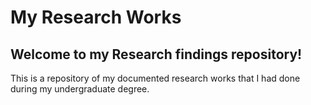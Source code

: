 # My Research Works

## Welcome to my Research findings repository!

This is a repository of my documented research works that I had done during my undergraduate degree.
